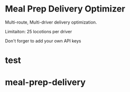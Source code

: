 # Meal Prep Delivery Optimizer

Multi-route, Multi-driver delivery optimization.

Limitaiton: 25 locotions per driver

Don't forger to add your own API keys

# test
# meal-prep-delivery
